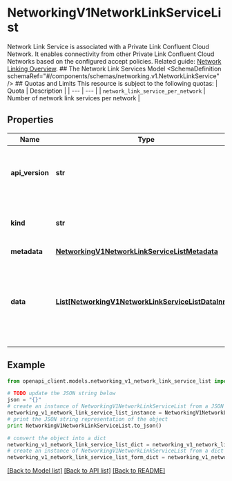 # NetworkingV1NetworkLinkServiceList

Network Link Service is associated with a Private Link Confluent Cloud Network. It enables connectivity from other Private Link Confluent Cloud Networks based on the configured accept policies.   Related guide: [Network Linking Overview](https://docs.confluent.io/cloud/current/networking/network-linking.html).  ## The Network Link Services Model <SchemaDefinition schemaRef=\"#/components/schemas/networking.v1.NetworkLinkService\" />  ## Quotas and Limits This resource is subject to the following quotas:  | Quota | Description | | --- | --- | | `network_link_service_per_network` | Number of network link services per network |

## Properties
Name | Type | Description | Notes
------------ | ------------- | ------------- | -------------
**api_version** | **str** | APIVersion defines the schema version of this representation of a resource. | [readonly] 
**kind** | **str** | Kind defines the object this REST resource represents. | [readonly] 
**metadata** | [**NetworkingV1NetworkLinkServiceListMetadata**](NetworkingV1NetworkLinkServiceListMetadata.md) |  | 
**data** | [**List[NetworkingV1NetworkLinkServiceListDataInner]**](NetworkingV1NetworkLinkServiceListDataInner.md) | A data property that contains an array of resource items. Each entry in the array is a separate resource. | 

## Example

```python
from openapi_client.models.networking_v1_network_link_service_list import NetworkingV1NetworkLinkServiceList

# TODO update the JSON string below
json = "{}"
# create an instance of NetworkingV1NetworkLinkServiceList from a JSON string
networking_v1_network_link_service_list_instance = NetworkingV1NetworkLinkServiceList.from_json(json)
# print the JSON string representation of the object
print NetworkingV1NetworkLinkServiceList.to_json()

# convert the object into a dict
networking_v1_network_link_service_list_dict = networking_v1_network_link_service_list_instance.to_dict()
# create an instance of NetworkingV1NetworkLinkServiceList from a dict
networking_v1_network_link_service_list_form_dict = networking_v1_network_link_service_list.from_dict(networking_v1_network_link_service_list_dict)
```
[[Back to Model list]](../ccloud/README.md#documentation-for-models) [[Back to API list]](../ccloud/README.md#documentation-for-api-endpoints) [[Back to README]](../ccloud/README.md)


